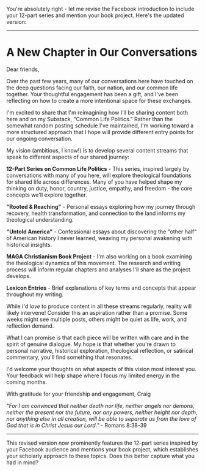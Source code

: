 You're absolutely right - let me revise the Facebook introduction to include your 12-part series and mention your book project. Here's the updated version:

---

# A New Chapter in Our Conversations

Dear friends,

Over the past few years, many of our conversations here have touched on the deep questions facing our faith, our nation, and our common life together. Your thoughtful engagement has been a gift, and I've been reflecting on how to create a more intentional space for these exchanges.

I'm excited to share that I'm reimagining how I'll be sharing content both here and on my Substack, "Common Life Politics." Rather than the somewhat random posting schedule I've maintained, I'm working toward a more structured approach that I hope will provide different entry points for our ongoing conversation.

My vision (ambitious, I know!) is to develop several content streams that speak to different aspects of our shared journey:

**12-Part Series on Common Life Politics** - This series, inspired largely by conversations with many of you here, will explore theological foundations for shared life across differences. Many of you have helped shape my thinking on duty, honor, country, justice, empathy, and freedom - the core concepts we'll explore together.

**"Rooted & Reaching"** - Personal essays exploring how my journey through recovery, health transformation, and connection to the land informs my theological understanding.

**"Untold America"** - Confessional essays about discovering the "other half" of American history I never learned, weaving my personal awakening with historical insights.

**MAGA Christianism Book Project** - I'm also working on a book examining the theological dynamics of this movement. The research and writing process will inform regular chapters and analyses I'll share as the project develops.

**Lexicon Entries** - Brief explanations of key terms and concepts that appear throughout my writing.

While I'd *love* to produce content in all these streams regularly, reality will likely intervene! Consider this an aspiration rather than a promise. Some weeks might see multiple posts, others might be quiet as life, work, and reflection demand.

What I can promise is that each piece will be written with care and in the spirit of genuine dialogue. My hope is that whether you're drawn to personal narrative, historical exploration, theological reflection, or satirical commentary, you'll find something that resonates.

I'd welcome your thoughts on what aspects of this vision most interest you. Your feedback will help shape where I focus my limited energy in the coming months.

With gratitude for your friendship and engagement,
Craig

*"For I am convinced that neither death nor life, neither angels nor demons, neither the present nor the future, nor any powers, neither height nor depth, nor anything else in all creation, will be able to separate us from the love of God that is in Christ Jesus our Lord."* - Romans 8:38-39

---

This revised version now prominently features the 12-part series inspired by your Facebook audience and mentions your book project, which establishes your scholarly approach to these topics. Does this better capture what you had in mind?
